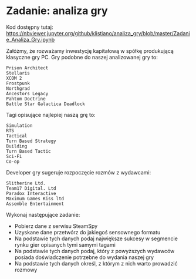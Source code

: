 # Zadanie: analiza gry

Kod dostępny tutaj:
https://nbviewer.jupyter.org/github/klistiano/analiza_gry/blob/master/Zadanie_Analiza_Gry.ipynb


Załóżmy, że rozważamy inwestycję kapitałową w spółkę produkującą klasyczne gry PC. Gry podobne do naszej analizowanej gry to:

    Prison Architect
    Stellaris
    XCOM 2
    Frostpunk
    Northgrad
    Ancestors Legacy
    Pahtom Doctrine
    Battle Star Galactica Deadlock

Tagi opisujące najlepiej naszą grę to:

    Simulation
    RTS
    Tactical
    Turn Based Strategy
    Building
    Turn Based Tactic
    Sci-Fi
    Co-op

Developer gry sugeruje rozpoczęcie rozmów z wydawcami:

    Slitherine Ltd.
    Team17 Digital. Ltd
    Paradox Interactive
    Maximum Games Kiss ltd
    Assemble Entertainment

Wykonaj następujące zadanie:

 - Pobierz dane z serwisu SteamSpy
 - Uzyskane dane przetwórz do jakiegoś sensownego formatu
 - Na podstawie tych danych podaj największe sukcesy w segmencie rynku gier opisanych tymi samymi tagami
 - Na podstawie tych danych podaj, który z powyższych wydawców posiada doświadczenie potrzebne do wydania naszej gry
 - Na podstawie tych danych określ, z którym z nich warto prowadzić rozmowy
